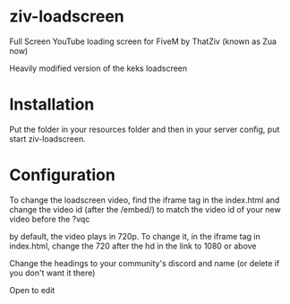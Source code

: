 # ziv-loadscreen
Full Screen YouTube loading screen for FiveM by ThatZiv (known as Zua now)

Heavily modified version of the keks loadscreen 

# Installation
Put the folder in your resources folder and then in your server config, put start ziv-loadscreen.

# Configuration
To change the loadscreen video, find the iframe tag in the index.html and change the video id (after the /embed/) to match the video id of your new video before the ?vqc

by default, the video plays in 720p. To change it, in the iframe tag in index.html, change the 720 after the hd in the link to 1080 or above

Change the headings to your community's discord and name (or delete if you don't want it there)

Open to edit
